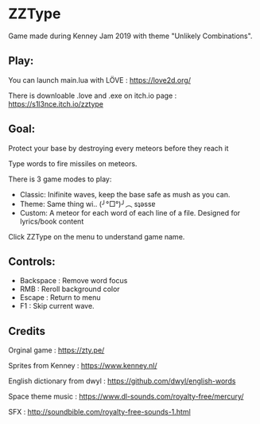 # ZZType

Game made during Kenney Jam 2019 with theme "Unlikely Combinations".

## Play:
You can launch main.lua with LÖVE : https://love2d.org/

There is downloable .love and .exe on itch.io page : https://s1l3nce.itch.io/zztype

## Goal:

Protect your base by destroying every meteors before they reach it

Type words to fire missiles on meteors.

There is 3 game modes to play:
- Classic: Inifinite waves, keep the base safe as mush as you can.
- Theme: Same thing wi.. (╯°□°)╯︵ sʇǝssɐ
- Custom: A meteor for each word of each line of a file. Designed for lyrics/book content

Click ZZType  on the menu to understand game name.

## Controls:
- Backspace : Remove word focus
- RMB : Reroll background color
- Escape : Return to menu
- F1 : Skip current wave. 

## Credits

Orginal game : https://zty.pe/

Sprites from Kenney : https://www.kenney.nl/

English dictionary from dwyl : https://github.com/dwyl/english-words

Space theme music : https://www.dl-sounds.com/royalty-free/mercury/

SFX : http://soundbible.com/royalty-free-sounds-1.html
